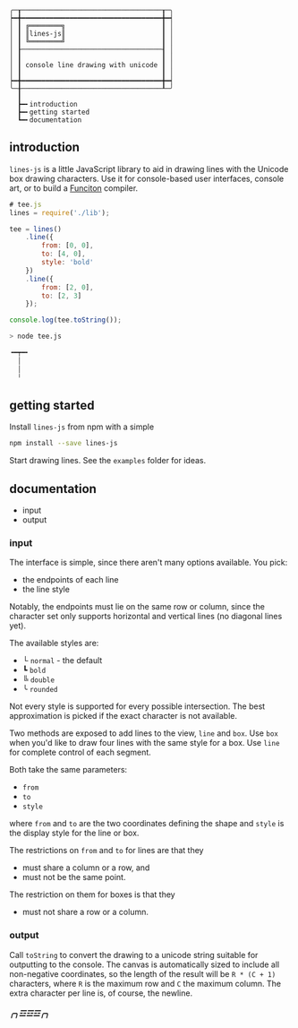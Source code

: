 ```
╭─┰───────────────────────────────────┰─╮
┝━╋━━━━━━━━━━━━━━━━━━━━━━━━━━━━━━━━━━━╋━┥
│ ┃ ╔════════╗                        ┃ │
│ ┃ ║lines-js║                        ┃ │
│ ┃ ╚════════╝                        ┃ │
│ ┠───────────────────────────────────┨ │
│ ┃                                   ┃ │
│ ┃ console line drawing with unicode ┃ │
│ ┃                                   ┃ │
┝━╋━━━━━━━━━━━━━━━━━━━━━━━━━━━━━━━━━━━╋━┥
╰─╂───────────────────────────────────┸─╯
  ┃
  ┣━╸introduction
  ┣━╸getting started
  ┗━╸documentation
```

introduction
------------

`lines-js` is a little JavaScript library to aid in drawing lines with
the Unicode box drawing characters.  Use it for console-based user
interfaces, console art, or to build a [Funciton][0] compiler.

```javascript
# tee.js
lines = require('./lib');

tee = lines()
    .line({
        from: [0, 0],
        to: [4, 0],
        style: 'bold'
    })
    .line({
        from: [2, 0],
        to: [2, 3]
    });

console.log(tee.toString());
```

```bash
> node tee.js

╺━┯━╸
  │
  │
  ╵
```

getting started
---------------

Install `lines-js` from npm with a simple

```bash
npm install --save lines-js
```

Start drawing lines.  See the `examples` folder for ideas.

documentation
-------------

  * input
  * output

### input ###

The interface is simple, since there aren't many options available.
You pick:

  * the endpoints of each line
  * the line style

Notably, the endpoints must lie on the same row or column, since the
character set only supports horizontal and vertical lines (no diagonal
lines yet).

The available styles are:

  * └ `normal` - the default
  * ┗ `bold`
  * ╚ `double`
  * ╰ `rounded`

Not every style is supported for every possible intersection.  The
best approximation is picked if the exact character is not available.

Two methods are exposed to add lines to the view, `line` and `box`.
Use `box` when you'd like to draw four lines with the same style for
a box.  Use `line` for complete control of each segment.

Both take the same parameters:

  * `from`
  * `to`
  * `style`

where `from` and `to` are the two coordinates defining the shape and
`style` is the display style for the line or box.

The restrictions on `from` and `to` for lines are that they

  * must share a column or a row, and
  * must not be the same point.

The restriction on them for boxes is that they

  * must not share a row or a column.

### output ###

Call `toString` to convert the drawing to a unicode string suitable
for outputting to the console.  The canvas is automatically sized to
include all non-negative coordinates, so the length of the result
will be `R * (C + 1)` characters, where `R` is the maximum row and
`C` the maximum column.  The extra character per line is, of course,
the newline.

##### ╭╮☲☲☲╭╮ #####

[0]: http://esolangs.org/wiki/Funciton
